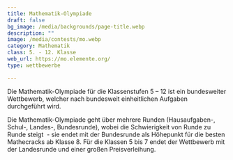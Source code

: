 ```yaml
---
title: Mathematik-Olympiade
draft: false
bg_image: /media/backgrounds/page-title.webp
description: ""
image: /media/contests/mo.webp
category: Mathematik
class: 5. - 12. Klasse
web_url: https://mo.elemente.org/
type: wettbewerbe

---
```

Die Mathematik-Olympiade für die Klassenstufen 5 – 12 ist ein bundesweiter Wettbewerb, welcher nach bundesweit einheitlichen Aufgaben durchgeführt wird.

Die Mathematik-Olympiade geht über mehrere Runden (Hausaufgaben-, Schul-, Landes-, Bundesrunde), wobei die Schwierigkeit von Runde zu Runde steigt  - sie endet mit der Bundesrunde als Höhepunkt für die besten Mathecracks ab Klasse 8. Für die Klassen 5 bis 7 endet der Wettbewerb mit der Landesrunde und einer großen Preisverleihung.
